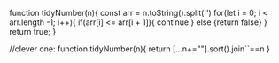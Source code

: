 function tidyNumber(n){
   const arr = n.toString().split('')
   for(let i = 0; i < arr.length -1; i++){
    if(arr[i] <= arr[i + 1]){
    continue
    }
    else {return false}
    }
  return true;
}

//clever one:
function tidyNumber(n){
  return [...n+=""].sort().join``==n
}